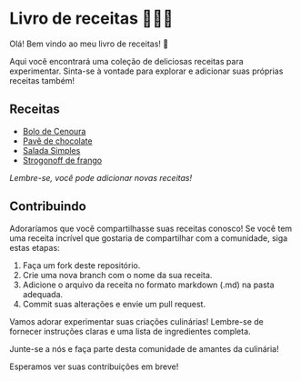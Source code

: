 # Livro de receitas 🧑🏻‍🍳

Olá! Bem vindo ao meu livro de receitas! :wave:

Aqui você encontrará uma coleção de deliciosas receitas para experimentar. Sinta-se à vontade para explorar e adicionar suas próprias receitas também!

## Receitas

- [Bolo de Cenoura](./receitas/boloDeCenoura.md)
- [Pavê de chocolate](./receitas/paveDeChocolate.md)
- [Salada Simples](./receitas/salada.md)
- [Strogonoff de frango](./receitas/strogonoff.md)

_Lembre-se, você pode adicionar novas receitas!_

## Contribuindo

Adoraríamos que você compartilhasse suas receitas conosco! Se você tem uma receita incrível que gostaria de compartilhar com a comunidade, siga estas etapas:

1. Faça um fork deste repositório.
2. Crie uma nova branch com o nome da sua receita.
3. Adicione o arquivo da receita no formato markdown (.md) na pasta adequada.
4. Commit suas alterações e envie um pull request.

Vamos adorar experimentar suas criações culinárias! Lembre-se de fornecer instruções claras e uma lista de ingredientes completa.

Junte-se a nós e faça parte desta comunidade de amantes da culinária!

Esperamos ver suas contribuições em breve!
